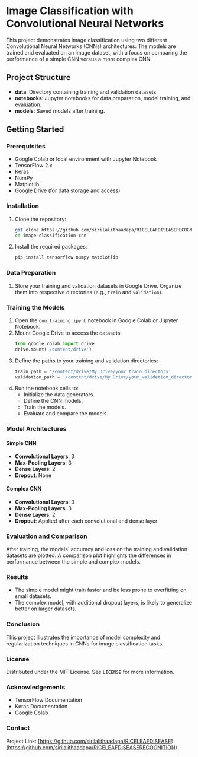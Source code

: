 # Image Classification with Convolutional Neural Networks

This project demonstrates image classification using two different Convolutional Neural Networks (CNNs) architectures. The models are trained and evaluated on an image dataset, with a focus on comparing the performance of a simple CNN versus a more complex CNN.

## Project Structure
- **data**: Directory containing training and validation datasets.
- **notebooks**: Jupyter notebooks for data preparation, model training, and evaluation.
- **models**: Saved models after training.

## Getting Started

### Prerequisites
- Google Colab or local environment with Jupyter Notebook
- TensorFlow 2.x
- Keras
- NumPy
- Matplotlib
- Google Drive (for data storage and access)

### Installation

1. Clone the repository:
    ```sh
    git clone https://github.com/sirilalithaadapa/RICELEAFDISEASERECOGNITION.git
    cd image-classification-cnn
    ```

2. Install the required packages:
    ```sh
    pip install tensorflow numpy matplotlib
    ```

### Data Preparation

1. Store your training and validation datasets in Google Drive. Organize them into respective directories (e.g., `train` and `validation`).

### Training the Models

1. Open the `cnn_training.ipynb` notebook in Google Colab or Jupyter Notebook.
2. Mount Google Drive to access the datasets:
    ```python
    from google.colab import drive
    drive.mount('/content/drive')
    ```
3. Define the paths to your training and validation directories:
    ```python
    train_path = '/content/drive/My Drive/your_train_directory'
    validation_path = '/content/drive/My Drive/your_validation_directory'
    ```
4. Run the notebook cells to:
    - Initialize the data generators.
    - Define the CNN models.
    - Train the models.
    - Evaluate and compare the models.

### Model Architectures

#### Simple CNN
- **Convolutional Layers**: 3
- **Max-Pooling Layers**: 3
- **Dense Layers**: 2
- **Dropout**: None

#### Complex CNN
- **Convolutional Layers**: 3
- **Max-Pooling Layers**: 3
- **Dense Layers**: 2
- **Dropout**: Applied after each convolutional and dense layer

### Evaluation and Comparison

After training, the models' accuracy and loss on the training and validation datasets are plotted. A comparison plot highlights the differences in performance between the simple and complex models.

### Results

- The simple model might train faster and be less prone to overfitting on small datasets.
- The complex model, with additional dropout layers, is likely to generalize better on larger datasets.

### Conclusion

This project illustrates the importance of model complexity and regularization techniques in CNNs for image classification tasks.

### License

Distributed under the MIT License. See `LICENSE` for more information.

### Acknowledgements

- TensorFlow Documentation
- Keras Documentation
- Google Colab

### Contact

Project Link: [https://github.com/sirilalithaadapa/RICELEAFDISEASE](https://github.com/sirilalithaadapa/RICELEAFDISEASERECOGNITION)
